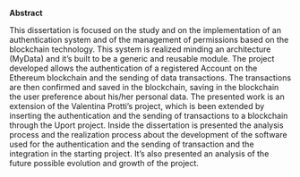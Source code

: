 <b>Abstract</b>

This dissertation is focused on the study and on the implementation of an authentication system and of the management of permissions based on the blockchain technology. This system is realized minding an architecture (MyData) and it’s built to be a generic and reusable module.
The project developed allows the authentication of a registered Account on the Ethereum blockchain and the sending of data transactions. The transactions are then confirmed and saved in the blockchain, saving in the blockchain the user preference about his/her personal data.
The presented work is an extension of the Valentina Protti’s project, which is been extended by inserting the authentication and the sending of transactions to a blockchain through the Uport project.
Inside the dissertation is presented the analysis process and the realization process about the development of the software used for the authentication and the sending of transaction and the integration in the starting project.
It’s also presented an analysis of the future possible evolution and growth of the project.
